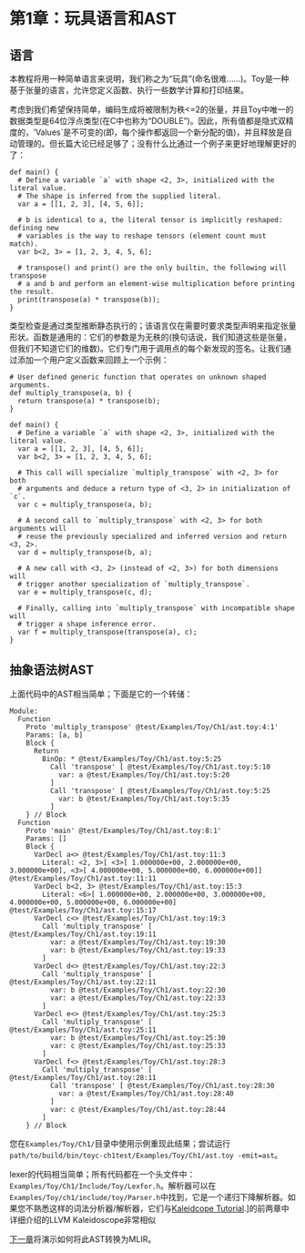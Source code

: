 # 第1章：玩具语言和AST

## 语言

本教程将用一种简单语言来说明，我们称之为“玩具”(命名很难……)。Toy是一种基于张量的语言，允许您定义函数、执行一些数学计算和打印结果。

考虑到我们希望保持简单，编码生成将被限制为秩<=2的张量，并且Toy中唯一的数据类型是64位浮点类型(在C中也称为“DOUBLE”)。因此，所有值都是隐式双精度的，‘Values`是不可变的(即，每个操作都返回一个新分配的值)，并且释放是自动管理的。但长篇大论已经足够了；没有什么比通过一个例子来更好地理解更好的了：

```toy
def main() {
  # Define a variable `a` with shape <2, 3>, initialized with the literal value.
  # The shape is inferred from the supplied literal.
  var a = [[1, 2, 3], [4, 5, 6]];

  # b is identical to a, the literal tensor is implicitly reshaped: defining new
  # variables is the way to reshape tensors (element count must match).
  var b<2, 3> = [1, 2, 3, 4, 5, 6];

  # transpose() and print() are the only builtin, the following will transpose
  # a and b and perform an element-wise multiplication before printing the result.
  print(transpose(a) * transpose(b));
}
```

类型检查是通过类型推断静态执行的；该语言仅在需要时要求类型声明来指定张量形状。函数是通用的：它们的参数是为无秩的(换句话说，我们知道这些是张量，但我们不知道它们的维数)。它们专门用于调用点的每个新发现的签名。让我们通过添加一个用户定义函数来回顾上一个示例：

```toy
# User defined generic function that operates on unknown shaped arguments.
def multiply_transpose(a, b) {
  return transpose(a) * transpose(b);
}

def main() {
  # Define a variable `a` with shape <2, 3>, initialized with the literal value.
  var a = [[1, 2, 3], [4, 5, 6]];
  var b<2, 3> = [1, 2, 3, 4, 5, 6];

  # This call will specialize `multiply_transpose` with <2, 3> for both
  # arguments and deduce a return type of <3, 2> in initialization of `c`.
  var c = multiply_transpose(a, b);

  # A second call to `multiply_transpose` with <2, 3> for both arguments will
  # reuse the previously specialized and inferred version and return <3, 2>.
  var d = multiply_transpose(b, a);

  # A new call with <3, 2> (instead of <2, 3>) for both dimensions will
  # trigger another specialization of `multiply_transpose`.
  var e = multiply_transpose(c, d);

  # Finally, calling into `multiply_transpose` with incompatible shape will
  # trigger a shape inference error.
  var f = multiply_transpose(transpose(a), c);
}
```

## 抽象语法树AST

上面代码中的AST相当简单；下面是它的一个转储：

```
Module:
  Function 
    Proto 'multiply_transpose' @test/Examples/Toy/Ch1/ast.toy:4:1'
    Params: [a, b]
    Block {
      Return
        BinOp: * @test/Examples/Toy/Ch1/ast.toy:5:25
          Call 'transpose' [ @test/Examples/Toy/Ch1/ast.toy:5:10
            var: a @test/Examples/Toy/Ch1/ast.toy:5:20
          ]
          Call 'transpose' [ @test/Examples/Toy/Ch1/ast.toy:5:25
            var: b @test/Examples/Toy/Ch1/ast.toy:5:35
          ]
    } // Block
  Function 
    Proto 'main' @test/Examples/Toy/Ch1/ast.toy:8:1'
    Params: []
    Block {
      VarDecl a<> @test/Examples/Toy/Ch1/ast.toy:11:3
        Literal: <2, 3>[ <3>[ 1.000000e+00, 2.000000e+00, 3.000000e+00], <3>[ 4.000000e+00, 5.000000e+00, 6.000000e+00]] @test/Examples/Toy/Ch1/ast.toy:11:11
      VarDecl b<2, 3> @test/Examples/Toy/Ch1/ast.toy:15:3
        Literal: <6>[ 1.000000e+00, 2.000000e+00, 3.000000e+00, 4.000000e+00, 5.000000e+00, 6.000000e+00] @test/Examples/Toy/Ch1/ast.toy:15:17
      VarDecl c<> @test/Examples/Toy/Ch1/ast.toy:19:3
        Call 'multiply_transpose' [ @test/Examples/Toy/Ch1/ast.toy:19:11
          var: a @test/Examples/Toy/Ch1/ast.toy:19:30
          var: b @test/Examples/Toy/Ch1/ast.toy:19:33
        ]
      VarDecl d<> @test/Examples/Toy/Ch1/ast.toy:22:3
        Call 'multiply_transpose' [ @test/Examples/Toy/Ch1/ast.toy:22:11
          var: b @test/Examples/Toy/Ch1/ast.toy:22:30
          var: a @test/Examples/Toy/Ch1/ast.toy:22:33
        ]
      VarDecl e<> @test/Examples/Toy/Ch1/ast.toy:25:3
        Call 'multiply_transpose' [ @test/Examples/Toy/Ch1/ast.toy:25:11
          var: b @test/Examples/Toy/Ch1/ast.toy:25:30
          var: c @test/Examples/Toy/Ch1/ast.toy:25:33
        ]
      VarDecl f<> @test/Examples/Toy/Ch1/ast.toy:28:3
        Call 'multiply_transpose' [ @test/Examples/Toy/Ch1/ast.toy:28:11
          Call 'transpose' [ @test/Examples/Toy/Ch1/ast.toy:28:30
            var: a @test/Examples/Toy/Ch1/ast.toy:28:40
          ]
          var: c @test/Examples/Toy/Ch1/ast.toy:28:44
        ]
    } // Block
```

您在`Examples/Toy/Ch1/`目录中使用示例重现此结果；尝试运行`path/to/build/bin/toyc-ch1test/Examples/Toy/Ch1/ast.toy -emit=ast`。

lexer的代码相当简单；所有代码都在一个头文件中：`Examples/Toy/Ch1/Include/Toy/Lexfor.h`。解析器可以在`Examples/Toy/ch1/include/toy/Parser.h`中找到，它是一个递归下降解析器。如果您不熟悉这样的词法分析器/解析器，它们与[Kaleidcope Tutorial](https://llvm.org/docs/tutorial/MyFirstLanguageFrontend/LangImpl02.html).]的前两章中详细介绍的LLVM Kaleidoscope非常相似

[下一章](zh-Ch-2.md)将演示如何将此AST转换为MLIR。
